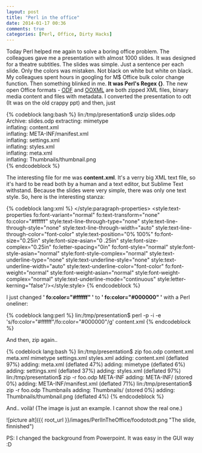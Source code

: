 ```yaml
---
layout: post
title: "Perl in the office"
date: 2014-01-17 00:36
comments: true
categories: [Perl, Office, Dirty Hacks]
---
```


Today Perl helped me again to solve a boring office problem. The colleagues gave me a presentation with almost 1000 slides. It was designed for a theatre subtitles. The slides was simple. Just a sentence per each slide. Only the colors was mistaken. Not black on white but white on black. My colleagues spent hours in googling for M$ Office bulk color change function. Then something blinked in me. **It was Perl's Regex {}**. 
The new open Office formats - [ODF](http://en.wikipedia.org/wiki/OpenDocument) and [OOXML](http://en.wikipedia.org/wiki/Office_Open_XML) are both zipped XML files, binary media content and files with metadata. I converted the presentation to odt (It was on the old crappy ppt) and then, just 

<!-- more -->

{% codeblock lang:bash %}
lin:/tmp/presentation$ unzip slides.odp 
Archive:  slides.odp
 extracting: mimetype                
  inflating: content.xml             
  inflating: META-INF/manifest.xml   
  inflating: settings.xml            
  inflating: styles.xml              
  inflating: meta.xml                
  inflating: Thumbnails/thumbnail.png  
{% endcodeblock %}

The interesting file for me was **content.xml**. It's a verry big XML text file, so it's hard to be read both by a human and a text editor, but Sublime Text withstand. Because the slides were very simple, there was only one text style. So, here is the interesting stanza:

{% codeblock lang:xml %}
</style:paragraph-properties>
<style:text-properties fo:font-variant="normal" fo:text-transform="none" fo:color="#ffffff" 
style:text-line-through-type="none" style:text-line-through-style="none" style:text-line-through-width="auto" 
style:text-line-through-color="font-color" style:text-position="0% 100%" fo:font-size="0.25in" style:font-size-asian="0
.25in" style:font-size-complex="0.25in" fo:letter-spacing="0in" fo:font-style="normal" style:font-style-asian="normal"
 style:font-style-complex="normal" style:text-underline-type="none" 
 style:text-underline-style="none" style:text-underline-width="auto" style:text-underline-color="font-color" 
 fo:font-weight="normal" style:font-weight-asian="normal" style:font-weight-complex="normal" 
 style:text-underline-mode="continuous" style:letter-kerning="false"/></style:style>
{% endcodeblock %}

I just changed **' fo:color="#ffffff" '** to **' fo:color="#000000" '** with a Perl oneliner:

{% codeblock lang:perl %}
lin:/tmp/presentation$ perl -p -i -e 's/fo:color=\"#ffffff\"/fo:color=\"#000000\"/g' content.xml
{% endcodeblock %}

And then, zip again..

{% codeblock lang:bash %}
lin:/tmp/presentation$ zip foo.odp content.xml meta.xml mimetype settings.xml styles.xml 
  adding: content.xml (deflated 97%)
  adding: meta.xml (deflated 47%)
  adding: mimetype (deflated 6%)
  adding: settings.xml (deflated 37%)
  adding: styles.xml (deflated 97%)
lin:/tmp/presentation$ zip -r foo.odp META-INF
  adding: META-INF/ (stored 0%)
  adding: META-INF/manifest.xml (deflated 71%)
lin:/tmp/presentation$ zip -r foo.odp Thumbnails
  adding: Thumbnails/ (stored 0%)
  adding: Thumbnails/thumbnail.png (deflated 4%)
{% endcodeblock %}

And.. voilà! (The image is just an example. I cannot show the real one.)

![picture alt]({{ root_url }}/images/PerlInTheOffice/foodotodt.png "The slide, finnished")  



PS: I changed the background from Powerpoint. It was easy in the GUI way :D